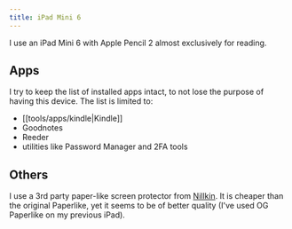 ```yaml
---
title: iPad Mini 6
---
```


I use an iPad Mini 6 with Apple Pencil 2 almost exclusively for reading.

## Apps

I try to keep the list of installed apps intact, to not lose the purpose of having this device. The list is limited to:

- [[tools/apps/kindle|Kindle]]
- Goodnotes
- Reeder
- utilities like Password Manager and 2FA tools

## Others

I use a 3rd party paper-like screen protector from [Nillkin](https://nillkin.org/tablet-accessories/apple-tablets-accessories/apple-ipad-mini-6-accessories/nillkin-apple-ipad-mini-6-2021-ag). 
It is cheaper than the original Paperlike, yet it seems to be of better quality (I've used OG Paperlike on my previous iPad). 
